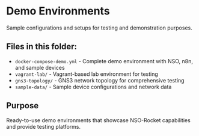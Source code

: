 # Demo Environments

Sample configurations and setups for testing and demonstration purposes.

## Files in this folder:
- `docker-compose-demo.yml` - Complete demo environment with NSO, n8n, and sample devices
- `vagrant-lab/` - Vagrant-based lab environment for testing
- `gns3-topology/` - GNS3 network topology for comprehensive testing
- `sample-data/` - Sample device configurations and network data

## Purpose
Ready-to-use demo environments that showcase NSO-Rocket capabilities and provide testing platforms.
